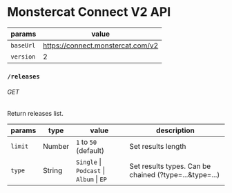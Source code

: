 # Monstercat Connect V2 API

params | value
--- | ---
`baseUrl` | https://connect.monstercat.com/v2
`version` | 2

### `/releases`
###### GET

Return releases list.

params | type | value | description
--- | --- | --- | ---
`limit` | Number | `1` to `50` (default) | Set results length
`type` | String | `Single` \| `Podcast` \| `Album` \| `EP` | Set results types. Can be chained (?type=...&type=...)
